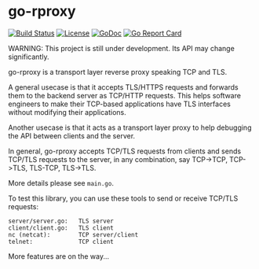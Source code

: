 # go-rproxy

[![Build Status](https://travis-ci.org/ccding/go-rproxy.svg?branch=master)](https://travis-ci.org/ccding/go-rproxy)
[![License](https://img.shields.io/badge/License-Apache%202.0-red.svg)](https://opensource.org/licenses/Apache-2.0)
[![GoDoc](https://godoc.org/github.com/ccding/go-rproxy?status.svg)](http://godoc.org/github.com/ccding/go-rproxy/rproxy)
[![Go Report Card](https://goreportcard.com/badge/github.com/ccding/go-rproxy)](https://goreportcard.com/report/github.com/ccding/go-rproxy)

WARNING: This project is still under development. Its API may change
significantly.

go-rproxy is a transport layer reverse proxy speaking TCP and TLS.

A general usecase is that it accepts TLS/HTTPS requests and forwards them to
the backend server as TCP/HTTP requests. This helps software engineers to make
their TCP-based applications have TLS interfaces without modifying their
applications.

Another usecase is that it acts as a transport layer proxy to help debugging
the API between clients and the server.

In general, go-rproxy accepts TCP/TLS requests from clients and sends TCP/TLS
requests to the server, in any combination, say TCP->TCP, TCP->TLS, TLS-TCP,
TLS->TLS.

More details please see `main.go`.

To test this library, you can use these tools to send or receive TCP/TLS
requests:
```
server/server.go:	TLS server
client/client.go:	TLS client
nc (netcat):		TCP server/client
telnet:				TCP client
```

More features are on the way...
